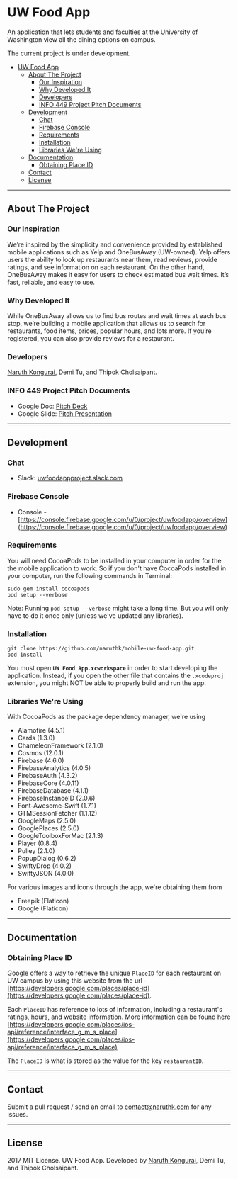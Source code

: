 # UW Food App

An application that lets students and faculties at the University of Washington view all the dining options on campus.

The current project is under development.

<!-- TOC -->

- [UW Food App](#uw-food-app)
  - [About The Project](#about-the-project)
    - [Our Inspiration](#our-inspiration)
    - [Why Developed It](#why-developed-it)
    - [Developers](#developers)
    - [INFO 449 Project Pitch Documents](#info-449-project-pitch-documents)
  - [Development](#development)
    - [Chat](#chat)
    - [Firebase Console](#firebase-console)
    - [Requirements](#requirements)
    - [Installation](#installation)
    - [Libraries We're Using](#libraries-were-using)
  - [Documentation](#documentation)
    - [Obtaining Place ID](#obtaining-place-id)
  - [Contact](#contact)
  - [License](#license)

<!-- /TOC -->

----

## About The Project

### Our Inspiration

We’re inspired by the simplicity and convenience provided by established mobile applications such as Yelp and OneBusAway (UW-owned). Yelp offers users the ability to look up restaurants near them, read reviews, provide ratings, and see information on each restaurant. On the other hand, OneBusAway makes it easy for users to check estimated bus wait times. It’s fast, reliable, and easy to use.

### Why Developed It

While OneBusAway allows us to find bus routes and wait times at each bus stop, we’re building a mobile application that allows us to search for restaurants, food items, prices, popular hours, and lots more. If you’re registered, you can also provide reviews for a restaurant.

### Developers

[Naruth Kongurai](http://www.naruthk.com), Demi Tu, and Thipok Cholsaipant.

### INFO 449 Project Pitch Documents

- Google Doc: [Pitch Deck](https://docs.google.com/presentation/d/1MVVqnKYfs7XXRjwEztFYqFT89grxo69O_V0npmqn-4U/edit#slide=id.g2891f1afb5_0_83)
- Google Slide: [Pitch Presentation](https://docs.google.com/document/d/1E4Wk3MKEe6RLPMeRxuAHHm1br9HlJo3zwEEgsLuBOeQ)

----

## Development

### Chat

- Slack: [uwfoodappproject.slack.com](uwfoodappproject.slack.com)

### Firebase Console

- Console  - [https://console.firebase.google.com/u/0/project/uwfoodapp/overview](https://console.firebase.google.com/u/0/project/uwfoodapp/overview)

### Requirements

You will need CocoaPods to be installed in your computer in order for the the mobile application to work. So if you don't have CocoaPods installed in your computer, run the following commands in Terminal:

```text
sudo gem install cocoapods
pod setup --verbose
```

Note: Running `pod setup --verbose` might take a long time. But you will only have to do it once only (unless we've updated any libraries).

### Installation

```text
git clone https://github.com/naruthk/mobile-uw-food-app.git
pod install
```

You must open **`UW Food App.xcworkspace`** in order to start developing the application. Instead, if you open the other file that contains the `.xcodeproj` extension, you might NOT be able to properly build and run the app.

### Libraries We're Using

With CocoaPods as the package dependency manager, we're using

- Alamofire (4.5.1)
- Cards (1.3.0)
- ChameleonFramework (2.1.0)
- Cosmos (12.0.1)
- Firebase (4.6.0)
- FirebaseAnalytics (4.0.5)
- FirebaseAuth (4.3.2)
- FirebaseCore (4.0.11)
- FirebaseDatabase (4.1.1)
- FirebaseInstanceID (2.0.6)
- Font-Awesome-Swift (1.7.1)
- GTMSessionFetcher (1.1.12)
- GoogleMaps (2.5.0)
- GooglePlaces (2.5.0)
- GoogleToolboxForMac (2.1.3)
- Player (0.8.4)
- Pulley (2.1.0)
- PopupDialog (0.6.2)
- SwiftyDrop (4.0.2)
- SwiftyJSON (4.0.0)

For various images and icons through the app, we're obtaining them from

- Freepik (Flaticon)
- Google (Flaticon)

----

## Documentation

### Obtaining Place ID

Google offers a way to retrieve the unique `PlaceID` for each restaurant on UW campus by using this website from the url - [https://developers.google.com/places/place-id](https://developers.google.com/places/place-id).

Each `PlaceID` has reference to lots of information, including a restaurant's ratings, hours, and website information. More information can be found here [https://developers.google.com/places/ios-api/reference/interface_g_m_s_place](https://developers.google.com/places/ios-api/reference/interface_g_m_s_place)

The `PlaceID` is what is stored as the value for the key `restaurantID`.

----

## Contact

Submit a pull request / send an email to [contact@naruthk.com](mailto:contact@naruthk.com) for any issues.

----

## License

2017 MIT License. UW Food App. Developed by [Naruth Kongurai](http://www.naruthk.com), Demi Tu, and Thipok Cholsaipant.